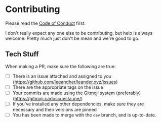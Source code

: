 # Contributing

Please read the [Code of Conduct](https://github.com/leeandher/leander.xyz/blob/live/CODE_OF_CONDUCT.md) first.

I don't really expect any one else to be contributing, but help is always welcome.
Pretty much just don't be mean and we're good to go.

## Tech Stuff

When making a PR, make sure the following are true:

- [ ] There is an issue attached and assigned to you (https://github.com/leeandher/leander.xyz/issues)
- [ ] There are the appropriate tags on the issue
- [ ] Your commits are made using the Gitmoji system (preferably) (https://gitmoji.carloscuesta.me/)
- [ ] If you've installed any other dependencies, make sure they are necessary and their versions are pinned
- [ ] You has been made to merge with the `dev` branch, and is up-to-date.
